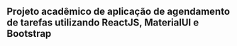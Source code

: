 ##                           Projeto acadêmico de aplicação de agendamento de tarefas utilizando ReactJS, MaterialUI e Bootstrap
